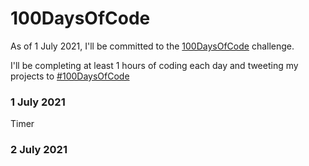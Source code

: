 # 100DaysOfCode

As of 1 July 2021, I'll be committed to the [100DaysOfCode](https://www.100daysofcode.com/) challenge.

I'll be completing at least 1 hours of coding each day and tweeting my projects to [#100DaysOfCode](https://twitter.com/compose/tweet)

### 1 July 2021

Timer

### 2 July 2021
